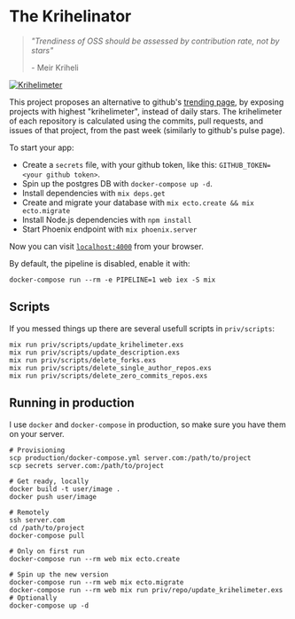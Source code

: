 # The Krihelinator

> *"Trendiness of OSS should be assessed by contribution rate, not by stars"*
>
> \- Meir Kriheli

[![Krihelimeter](http://krihelinator.xyz/badge/nagasaki45/krihelinator)](http://krihelinator.xyz)

This project proposes an alternative to github's [trending page](http://github.com/trending), by exposing projects with highest "krihelimeter", instead of daily stars. The krihelimeter of each repository is calculated using the commits, pull requests, and issues of that project, from the past week (similarly to github's pulse page).

To start your app:

  * Create a `secrets` file, with your github token, like this: `GITHUB_TOKEN=<your github token>`.
  * Spin up the postgres DB with `docker-compose up -d`.
  * Install dependencies with `mix deps.get`
  * Create and migrate your database with `mix ecto.create && mix ecto.migrate`
  * Install Node.js dependencies with `npm install`
  * Start Phoenix endpoint with `mix phoenix.server`

Now you can visit [`localhost:4000`](http://localhost:4000) from your browser.

By default, the pipeline is disabled, enable it with:

    docker-compose run --rm -e PIPELINE=1 web iex -S mix

## Scripts

If you messed things up there are several usefull scripts in `priv/scripts`:

    mix run priv/scripts/update_krihelimeter.exs
    mix run priv/scripts/update_description.exs
    mix run priv/scripts/delete_forks.exs
    mix run priv/scripts/delete_single_author_repos.exs
    mix run priv/scripts/delete_zero_commits_repos.exs

## Running in production

I use `docker` and `docker-compose` in production, so make sure you have them on your server.

    # Provisioning
    scp production/docker-compose.yml server.com:/path/to/project
    scp secrets server.com:/path/to/project

    # Get ready, locally
    docker build -t user/image .
    docker push user/image

    # Remotely
    ssh server.com
    cd /path/to/project
    docker-compose pull

    # Only on first run
    docker-compose run --rm web mix ecto.create

    # Spin up the new version
    docker-compose run --rm web mix ecto.migrate
    docker-compose run --rm web mix run priv/repo/update_krihelimeter.exs  # Optionally
    docker-compose up -d
